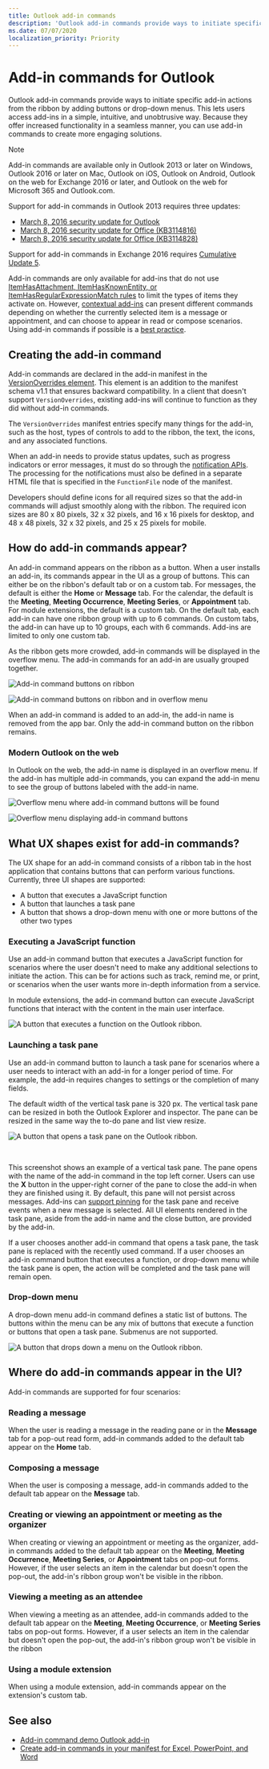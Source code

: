 ```yaml
---
title: Outlook add-in commands
description: 'Outlook add-in commands provide ways to initiate specific add-in actions from the ribbon by adding buttons or drop-down menus.'
ms.date: 07/07/2020
localization_priority: Priority
---
```


# Add-in commands for Outlook

Outlook add-in commands provide ways to initiate specific add-in actions from the ribbon by adding buttons or drop-down menus. This lets users access add-ins in a simple, intuitive, and unobtrusive way. Because they offer increased functionality in a seamless manner, you can use add-in commands to create more engaging solutions.

> [!NOTE]
> Add-in commands are available only in Outlook 2013 or later on Windows, Outlook 2016 or later on Mac, Outlook on iOS, Outlook on Android, Outlook on the web for Exchange 2016 or later, and Outlook on the web for Microsoft 365 and Outlook.com.
>
> Support for add-in commands in Outlook 2013 requires three updates:
> - [March 8, 2016 security update for Outlook](https://support.microsoft.com/kb/3114829)
> - [March 8, 2016 security update for Office (KB3114816)](https://support.microsoft.com/help/3114816/march-8,-2016,-update-for-office-2013-kb3114816)
> - [March 8, 2016 security update for Office (KB3114828)](https://support.microsoft.com/help/3114828/march-8,-2016,-update-for-office-2013-kb3114828)
>
> Support for add-in commands in Exchange 2016 requires [Cumulative Update 5](https://support.microsoft.com/help/4012106/cumulative-update-5-for-exchange-server-2016).

Add-in commands are only available for add-ins that do not use [ItemHasAttachment, ItemHasKnownEntity, or ItemHasRegularExpressionMatch rules](activation-rules.md) to limit the types of items they activate on. However, [contextual add-ins](contextual-outlook-add-ins.md) can present different commands depending on whether the currently selected item is a message or appointment, and can choose to appear in read or compose scenarios. Using add-in commands if possible is a [best practice](../concepts/add-in-development-best-practices.md).

## Creating the add-in command

Add-in commands are declared in the add-in manifest in the [VersionOverrides element](../reference/manifest/versionoverrides.md). This element is an addition to the manifest schema v1.1 that ensures backward compatibility. In a client that doesn't support `VersionOverrides`, existing add-ins will continue to function as they did without add-in commands.

The `VersionOverrides` manifest entries specify many things for the add-in, such as the host, types of controls to add to the ribbon, the text, the icons, and any associated functions.

When an add-in needs to provide status updates, such as progress indicators or error messages, it must do so through the [notification APIs](/javascript/api/outlook/office.notificationmessages). The processing for the notifications must also be defined in a separate HTML file that is specified in the `FunctionFile` node of the manifest.

Developers should define icons for all required sizes so that the add-in commands will adjust smoothly along with the ribbon. The required icon sizes are 80 x 80 pixels, 32 x 32 pixels, and 16 x 16 pixels for desktop, and 48 x 48 pixels, 32 x 32 pixels, and 25 x 25 pixels for mobile.

## How do add-in commands appear?

An add-in command appears on the ribbon as a button. When a user installs an add-in, its commands appear in the UI as a group of buttons. This can either be on the ribbon's default tab or on a custom tab. For messages, the default is either the **Home** or **Message** tab. For the calendar, the default is the **Meeting**, **Meeting Occurrence**, **Meeting Series**, or **Appointment** tab. For module extensions,
the default is a custom tab. On the default tab, each add-in can have one ribbon group with up to 6 commands. On custom tabs, the add-in can have up to 10 groups, each with 6 commands. Add-ins are limited to only one custom tab.

As the ribbon gets more crowded, add-in commands will be displayed in the overflow menu. The add-in commands for an add-in are usually grouped together.

![Add-in command buttons on ribbon](../images/commands-normal.png)

![Add-in command buttons on ribbon and in overflow menu](../images/commands-collapsed.png)

When an add-in command is added to an add-in, the add-in name is removed from the app bar. Only the add-in command button on the ribbon remains.

### Modern Outlook on the web

In Outlook on the web, the add-in name is displayed in an overflow menu. If the add-in has multiple add-in commands, you can expand the add-in menu to see the group of buttons labeled with the add-in name.

![Overflow menu where add-in command buttons will be found](../images/commands-overflow-menu-web.png)

![Overflow menu displaying add-in command buttons](../images/commands-overflow-menu-expand-web.png)

## What UX shapes exist for add-in commands?

The UX shape for an add-in command consists of a ribbon tab in the host application that contains buttons that can perform various functions. Currently, three UI shapes are supported:

- A button that executes a JavaScript function
- A button that launches a task pane
- A button that shows a drop-down menu with one or more buttons of the other two types

### Executing a JavaScript function

Use an add-in command button that executes a JavaScript function for scenarios where the user doesn't need to make any additional selections to initiate the action. This can be for actions such as track, remind me, or print, or scenarios when the user wants more in-depth information from a service.

In module extensions, the add-in command button can execute JavaScript functions that interact with the content in the main user interface.

![A button that executes a function on the Outlook ribbon.](../images/commands-uiless-button-1.png)

### Launching a task pane

Use an add-in command button to launch a task pane for scenarios where a user needs to interact with an add-in for a longer period of time. For example, the add-in requires changes to settings or the completion of many fields.

The default width of the vertical task pane is 320 px. The vertical task pane can be resized in both the Outlook Explorer and inspector. The pane can be resized in the same way the to-do pane and list view resize.

![A button that opens a task pane on the Outlook ribbon.](../images/commands-task-pane-button-1.png)

<br/>

This screenshot shows an example of a vertical task pane. The pane opens with the name of the add-in command in the top left corner. Users can use the **X** button in the upper-right corner of the pane to close the add-in when they are finished using it. By default, this pane will not persist across messages. Add-ins can [support pinning](pinnable-taskpane.md) for the task pane and receive events when a new message is selected. All UI elements rendered in the task pane, aside from the add-in name and the close button, are provided by the add-in.

If a user chooses another add-in command that opens a task pane, the task pane is replaced with the recently used command. If a user chooses an add-in command button that executes a function, or drop-down menu while the task pane is open, the action will be completed and the task pane will remain open.

### Drop-down menu

A drop-down menu add-in command defines a static list of buttons. The buttons within the menu can be any mix of buttons that execute a function or buttons that open a task pane. Submenus are not supported.

![A button that drops down a menu on the Outlook ribbon.](../images/commands-menu-button-1.png)

## Where do add-in commands appear in the UI?

Add-in commands are supported for four scenarios:

### Reading a message

When the user is reading a message in the reading pane or in the **Message** tab for a pop-out read form, add-in commands added to the default tab appear on the **Home** tab.

### Composing a message

When the user is composing a message, add-in commands added to the default tab appear on the **Message** tab.

### Creating or viewing an appointment or meeting as the organizer

When creating or viewing an appointment or meeting as the organizer, add-in commands added to the default tab appear on the **Meeting**, **Meeting Occurrence**, **Meeting Series**, or **Appointment** tabs on pop-out forms. However, if the user selects an item in the calendar but doesn't open the pop-out, the add-in's ribbon group won't be visible in the ribbon.

### Viewing a meeting as an attendee

When viewing a meeting as an attendee, add-in commands added to the default tab appear on the **Meeting**, **Meeting Occurrence**, or **Meeting Series** tabs on pop-out forms. However, if a user selects an item in the calendar but doesn't open the pop-out, the add-in's ribbon group won't be visible in the ribbon

### Using a module extension

When using a module extension, add-in commands appear on the extension's custom tab.

## See also

- [Add-in command demo Outlook add-in](https://github.com/officedev/outlook-add-in-command-demo)
- [Create add-in commands in your manifest for Excel, PowerPoint, and Word](../develop/create-addin-commands.md)
